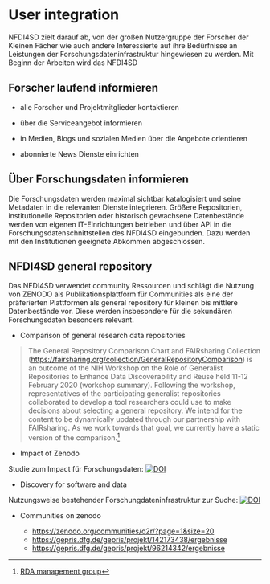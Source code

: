 # User integration

NFDI4SD zielt darauf ab, von der großen Nutzergruppe der Forscher der Kleinen Fächer wie auch andere  Interessierte auf ihre Bedürfnisse an Leistungen der Forschungsdateninfrastruktur hingewiesen zu werden. Mit Beginn der Arbeiten wird das NFDI4SD

## Forscher laufend informieren

- alle Forscher und Projektmitglieder kontaktieren

- über die Serviceangebot informieren

- in Medien, Blogs und sozialen Medien über die Angebote orientieren

- abonnierte News Dienste einrichten

## Über Forschungsdaten informieren

Die Forschungsdaten werden maximal sichtbar katalogisiert und seine Metadaten in die relevanten Dienste integrieren. Größere Repositorien, institutionelle Repositorien oder historisch gewachsene Datenbestände werden von eigenen IT-Einrichtungen betrieben und über API in die Forschungsdatenschnittstellen des NFDI4SD eingebunden. Dazu werden mit den Institutionen geeignete Abkommen abgeschlossen.

## NFDI4SD general repository

Das NFDI4SD verwendet community Ressourcen und schlägt die Nutzung von ZENODO als Publikationsplattform für Communities als eine der präferierten Plattformen als general repository für kleinen bis mittlere Datenbestände vor. Diese werden insbesondere für die sekundären Forschungsdaten besonders relevant.

* Comparison of general research data repositories

> The General Repository Comparison Chart and FAIRsharing Collection (https://fairsharing.org/collection/GeneralRepositoryComparison) is an outcome of the NIH Workshop on the Role of Generalist Repositories to Enhance Data Discoverability and Reuse held 11-12 February 2020 (workshop summary).  Following the workshop, representatives of the participating generalist repositories collaborated to develop a tool researchers could use to make decisions about selecting a general repository. We intend for the content to be dynamically updated through our partnership with FAIRsharing.  As we work towards that goal, we currently have a static version of the comparison.[^rda1]

[^rda1]: [RDA management group](https://www.rd-alliance.org/groups/generalist-repository-comparison-chart-management-group)

* Impact of Zenodo

Studie zum Impact für Forschungsdaten: [![DOI](https://zenodo.org/badge/DOI/10.5281/zenodo.3946720.svg)](https://doi.org/10.5281/zenodo.3946720)

* Discovery for software and data

Nutzungsweise bestehender Forschungdateninfrastruktur zur Suche: [![DOI](https://zenodo.org/badge/DOI/10.5281/zenodo.1283381.svg)](https://doi.org/10.5281/zenodo.1283381)

* Communities on zenodo

  * https://zenodo.org/communities/o2r/?page=1&size=20



  + https://gepris.dfg.de/gepris/projekt/142173438/ergebnisse
  + https://gepris.dfg.de/gepris/projekt/96214342/ergebnisse
